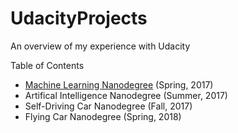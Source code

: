 # UdacityProjects
An overview of my experience with Udacity

Table of Contents
* [Machine Learning Nanodegree](./Machine%20Learning%20Nanodegree) (Spring, 2017)
* Artifical Intelligence Nanodegree (Summer, 2017)
* Self-Driving Car Nanodegree (Fall, 2017)
* Flying Car Nanodegree (Spring, 2018)

